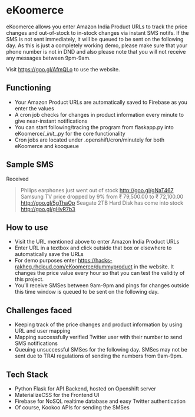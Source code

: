 # eKoomerce
eKoomerce allows you enter Amazon India Product URLs to track the price changes and out-of-stock to in-stock changes via instant SMS notifs. If the SMS is not sent immediately, it will be queued to be sent on the following day. As this is just a completely working demo, please make sure that your phone number is not in DND and also please note that you will not receive any messages between 9pm-9am.

Visit https://goo.gl/AfmQLo to use the website.

## Functioning
- Your Amazon Product URLs are automatically saved to Firebase as you enter the values
- A cron job checks for changes in product information every minute to give near-instant notifications
- You can start following/tracing the program from flaskapp.py into eKoomerce/\__init__.py for the core functionality
- Cron jobs are located under .openshift/cron/minutely for both eKoomerce and kooqueue

## Sample SMS
Received
> Philips earphones just went out of stock http://goo.gl/gNaT467
> Samsung TV price dropped by 9% from ₹ 79,500.00 to ₹ 72,100.00 http://goo.gl/5gThaOp
> Seagate 2TB Hard Disk has come into stock http://goo.gl/gHvR7b3

## How to use
- Visit the URL mentioned above to enter Amazon India Product URLs
- Enter URL in a textbox and click outside that box or elsewhere to automatically save the URLs
- For demo purposes enter https://hacks-rakheg.rhcloud.com/eKoomerce/dummyproduct in the website. It changes the price value every hour so that you can test the validity of this project.
- You'll receive SMSes between 9am-9pm and pings for changes outside this time window is queued to be sent on the following day.

## Challenges faced
- Keeping track of the price changes and product information by using URL and user mapping
- Mapping successfully verified Twitter user with their number to send SMS notifications
- Queuing unsuccessful SMSes for the following day. SMSes may not be sent due to TRAI regulations of sending the numbers from 9am-9pm.

## Tech Stack
- Python Flask for API Backend, hosted on Openshift server
- MaterializeCSS for the Frontend UI
- Firebase for NoSQL realtime database and easy Twitter authentication
- Of course, Kookoo APIs for sending the SMSes

